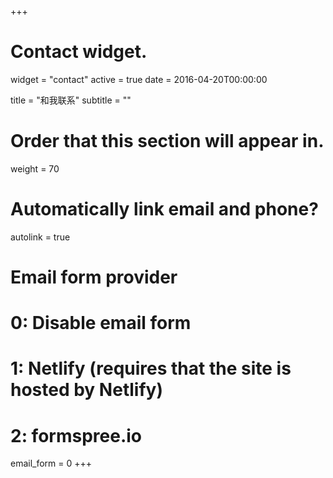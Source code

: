 +++
# Contact widget.
widget = "contact"
active = true
date = 2016-04-20T00:00:00

title = "和我联系"
subtitle = ""

# Order that this section will appear in.
weight = 70

# Automatically link email and phone?
autolink = true

# Email form provider
#   0: Disable email form
#   1: Netlify (requires that the site is hosted by Netlify)
#   2: formspree.io
email_form = 0
+++

<!--  -->
<script type="text/javascript" src="http://api.map.baidu.com/api?v=2.0&ak=GEbowcucx4hvPsG8GwvzCBUIDQzmMmOH"></script>
<div id="allmap">
<script type="text/javascript">
	// 百度地图API功能
	var map = new BMap.Map("allmap");
	var point = new BMap.Point(117.9431460000, 28.4575310000);
	var marker = new BMap.Marker(point);  // 创建标注
	map.addOverlay(marker);              // 将标注添加到地图中
	map.centerAndZoom(point, 15);
	var opts = {
	  width : 50,     // 信息窗口宽度
	  height: 50,     // 信息窗口高度
	}
	var infoWindow = new BMap.InfoWindow("地址：上饶市信州区广信大厦A座3楼", opts);  // 创建信息窗口对象 
	marker.addEventListener("click", function(){          
		map.openInfoWindow(infoWindow,point); //开启信息窗口
	});
</script>


</div> 
 <!-- baiduMap -->

<style type="text/css">
    #allmap {width: 100%;height: 100%;overflow: hidden;margin:0px 20px 30px 0px;font-family:"微软雅黑";}
</style>
